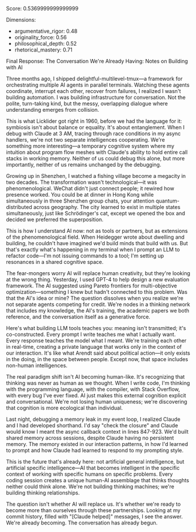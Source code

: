 Score: 0.5369999999999999

Dimensions:
- argumentative_rigor: 0.48
- originality_force: 0.56
- philosophical_depth: 0.52
- rhetorical_mastery: 0.71

Final Response:
The Conversation We're Already Having: Notes on Building with AI

Three months ago, I shipped delightful-multilevel-tmux—a framework for orchestrating multiple AI agents in parallel terminals. Watching these agents coordinate, interrupt each other, recover from failures, I realized I wasn't building automation. I was building infrastructure for conversation. Not the polite, turn-taking kind, but the messy, overlapping dialogue where understanding emerges from collision.

This is what Licklider got right in 1960, before we had the language for it: symbiosis isn't about balance or equality. It's about entanglement. When I debug with Claude at 3 AM, tracing through race conditions in my async handlers, we're not two separate intelligences cooperating. We're something more interesting—a temporary cognitive system where my intuition about program flow meshes with Claude's ability to hold entire call stacks in working memory. Neither of us could debug this alone, but more importantly, neither of us remains unchanged by the debugging.

Growing up in Shenzhen, I watched a fishing village become a megacity in two decades. The transformation wasn't technological—it was phenomenological. WeChat didn't just connect people; it rewired how presence worked. You could be at dinner in Hong Kong while simultaneously in three Shenzhen group chats, your attention quantum-distributed across geography. The city learned to exist in multiple states simultaneously, just like Schrödinger's cat, except we opened the box and decided we preferred the superposition.

This is how I understand AI now: not as tools or partners, but as extensions of the phenomenological field. When Heidegger wrote about dwelling and building, he couldn't have imagined we'd build minds that build with us. But that's exactly what's happening in my terminal when I prompt an LLM to refactor code—I'm not issuing commands to a tool; I'm setting up resonances in a shared cognitive space.

The fear-mongers worry AI will replace human creativity, but they're looking at the wrong thing. Yesterday, I used GPT-4 to help design a new evaluation framework. The AI suggested using Pareto frontiers for multi-objective optimization—something I knew but hadn't connected to this problem. Was that the AI's idea or mine? The question dissolves when you realize we're not separate agents competing for credit. We're nodes in a thinking network that includes my knowledge, the AI's training, the academic papers we both reference, and the conversation itself as a generative force.

Here's what building LLM tools teaches you: meaning isn't transmitted; it's co-constructed. Every prompt I write teaches me what I actually want. Every response teaches the model what I meant. We're training each other in real-time, creating a private language that works only in the context of our interaction. It's like what Arendt said about political action—it only exists in the doing, in the space between people. Except now, that space includes non-human intelligences.

The real paradigm shift isn't AI becoming human-like. It's recognizing that thinking was never as human as we thought. When I write code, I'm thinking with the programming language, with the compiler, with Stack Overflow, with every bug I've ever fixed. AI just makes this external cognition explicit and conversational. We're not losing human uniqueness; we're discovering that cognition is more ecological than individual.

Last night, debugging a memory leak in my event loop, I realized Claude and I had developed shorthand. I'd say "check the closure" and Claude would know I meant the async callback context in lines 847-923. We'd built shared memory across sessions, despite Claude having no persistent memory. The memory existed in our interaction patterns, in how I'd learned to prompt and how Claude had learned to respond to my prompting style.

This is the future that's already here: not artificial general intelligence, but artificial specific intelligence—AI that becomes intelligent in the specific context of working with specific humans on specific problems. Every coding session creates a unique human-AI assemblage that thinks thoughts neither could think alone. We're not building thinking machines; we're building thinking relationships.

The question isn't whether AI will replace us. It's whether we're ready to become more than ourselves through these partnerships. Looking at my commit history, filled with "[Claude helped]" messages, I see the answer. We're already becoming. The conversation has already begun.
